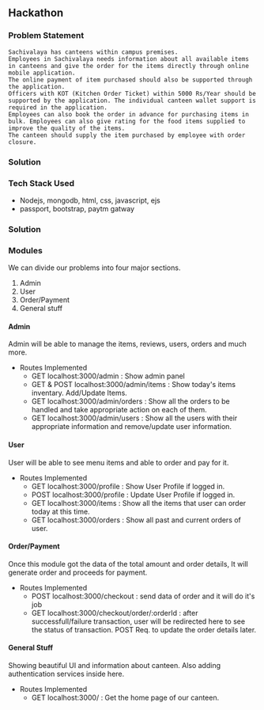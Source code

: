 ## Hackathon

### Problem Statement
    Sachivalaya has canteens within campus premises.
    Employees in Sachivalaya needs information about all available items in canteens and give the order for the items directly through online mobile application.
    The online payment of item purchased should also be supported through the application. 
    Officers with KOT (Kitchen Order Ticket) within 5000 Rs/Year should be supported by the application. The individual canteen wallet support is required in the application.
    Employees can also book the order in advance for purchasing items in bulk. Employees can also give rating for the food items supplied to improve the quality of the items.
    The canteen should supply the item purchased by employee with order closure.
    
### Solution

### Tech Stack Used 
- Nodejs, mongodb, html, css, javascript, ejs 
- passport, bootstrap, paytm gatway

### Solution 

### Modules
We can divide our problems into four major sections. 
  1. Admin 
  2. User
  3. Order/Payment
  4. General stuff
#### Admin
Admin will be able to manage the items, reviews, users, orders and much more.

- Routes Implemented
    - GET localhost:3000/admin : Show admin panel
    - GET & POST localhost:3000/admin/items : Show today's items inventary. Add/Update Items.
    - GET localhost:3000/admin/orders : Show all the orders to be handled and take appropriate action on each of them.
    - GET localhost:3000/admin/users : Show all the users with their appropriate information and remove/update user information.

#### User
User will be able to see menu items and able to order and pay for it. 
- Routes Implemented
    - GET localhost:3000/profile : Show User Profile if logged in.
    - POST localhost:3000/profile : Update User Profile if logged in.
    - GET localhost:3000/items : Show all the items that user can order today at this time.
    - GET localhost:3000/orders : Show all past and current orders of user.

#### Order/Payment
Once this module got the data of the total amount and order details, It will generate order and proceeds for payment.
- Routes Implemented
    - POST localhost:3000/checkout : send data of order and it will do it's job
    - GET localhost:3000/checkout/order/:orderId : after successfull/failure transaction, user will be redirected here to see the status of transaction. POST Req. to update the order details later.
 
#### General Stuff
Showing beautiful UI and information about canteen. Also adding authentication services inside here.
- Routes Implemented
    - GET localhost:3000/ : Get the home page of our canteen.

